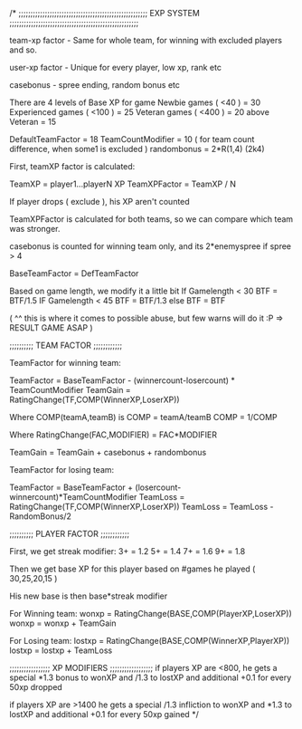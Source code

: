 /*
;;;;;;;;;;;;;;;;;;;;;;;;;;;;;;;;;;;;;;;;;;;;;;;;;;;;;;
EXP SYSTEM
;;;;;;;;;;;;;;;;;;;;;;;;;;;;;;;;;;;;;;;;;;;;;;;;;;;;;;

team-xp factor - Same for whole team, for winning with excluded players and so.

user-xp factor - Unique for every player, low xp, rank etc

casebonus - spree ending, random bonus etc

There are 4 levels of Base XP for game
Newbie games ( <40 ) = 30
Experienced games ( <100 ) = 25
Veteran games ( <400 ) = 20
above Veteran = 15

DefaultTeamFactor = 18
TeamCountModifier = 10 ( for team count difference, when some1 is excluded )
randombonus = 2*R(1,4) (2k4)

First, teamXP factor is calculated:

TeamXP = player1...playerN XP 
TeamXPFactor = TeamXP / N

If player drops ( exclude ), his XP aren't counted 

TeamXPFactor is calculated for both teams, so we can compare which team was stronger.

casebonus is counted for winning team only, and its 2*enemyspree if spree > 4

BaseTeamFactor = DefTeamFactor

Based on game length, we modify it a little bit
If Gamelength < 30 BTF = BTF/1.5
IF Gamelength < 45 BTF = BTF/1.3
else BTF = BTF

( ^^ this is where it comes to possible abuse, but few warns will do it :P => RESULT GAME ASAP )

;;;;;;;;;; TEAM FACTOR ;;;;;;;;;;;;

TeamFactor for winning team:

TeamFactor = BaseTeamFactor - (winnercount-losercount) * TeamCountModifier
TeamGain = RatingChange(TF,COMP(WinnerXP,LoserXP))

Where COMP(teamA,teamB) is
COMP = teamA/teamB
COMP = 1/COMP

Where RatingChange(FAC,MODIFIER) = FAC*MODIFIER

TeamGain = TeamGain + casebonus + randombonus

TeamFactor for losing team:

TeamFactor = BaseTeamFactor + (losercount-winnercount)*TeamCountModifier
TeamLoss = RatingChange(TF,COMP(WinnerXP,LoserXP))
TeamLoss = TeamLoss - RandomBonus/2


;;;;;;;;;; PLAYER FACTOR ;;;;;;;;;;;;

First, we get streak modifier:
3+ = 1.2
5+ = 1.4
7+ = 1.6
9+ = 1.8

Then we get base XP for this player based on #games he played ( 30,25,20,15 )

His new base is then base*streak modifier

For Winning team:
wonxp = RatingChange(BASE,COMP(PlayerXP,LoserXP))
wonxp = wonxp + TeamGain

For Losing team:
lostxp = RatingChange(BASE,COMP(WinnerXP,PlayerXP))
lostxp = lostxp + TeamLoss

;;;;;;;;;;;;;;;;; XP MODIFIERS ;;;;;;;;;;;;;;;;;;
if players XP are <800, he gets a special *1.3 bonus to wonXP and /1.3 
to lostXP and additional +0.1 for every 50xp dropped

if players XP are >1400 he gets a special /1.3 infliction to wonXP 
and *1.3 to lostXP and additional +0.1 for every 50xp gained
*/
